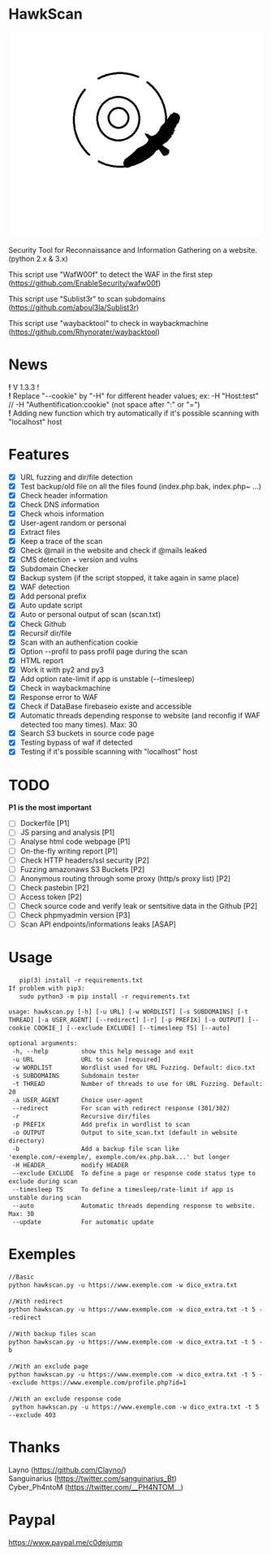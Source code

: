 # HawkScan

![alt tag](https://github.com/c0dejump/HawkScan/blob/master/static/logo.jpg)

Security Tool for Reconnaissance and Information Gathering on a website. (python 2.x & 3.x)

This script use "WafW00f" to detect the WAF in the first step (https://github.com/EnableSecurity/wafw00f)

This script use "Sublist3r" to scan subdomains (https://github.com/aboul3la/Sublist3r)

This script use "waybacktool" to check in waybackmachine (https://github.com/Rhynorater/waybacktool)

# News
**!** V 1.3.3 !   
**!** Replace "--cookie" by "-H" for different header values; ex: -H "Host:test" // -H "Authentification:cookie" (not space after ":" or "=")        
**!** Adding new function which try automatically if it's possible scanning with "localhost" host     

# Features
 - [x] URL fuzzing and dir/file detection
 - [x] Test backup/old file on all the files found (index.php.bak, index.php~ ...)
 - [x] Check header information
 - [x] Check DNS information
 - [x] Check whois information
 - [x] User-agent random or personal
 - [x] Extract files
 - [x] Keep a trace of the scan
 - [x] Check @mail in the website and check if @mails leaked
 - [x] CMS detection + version and vulns
 - [x] Subdomain Checker
 - [x] Backup system (if the script stopped, it take again in same place)
 - [x] WAF detection
 - [x] Add personal prefix
 - [x] Auto update script
 - [x] Auto or personal output of scan (scan.txt)
 - [x] Check Github
 - [x] Recursif dir/file
 - [x] Scan with an authenfication cookie
 - [x] Option --profil to pass profil page during the scan
 - [x] HTML report
 - [x] Work it with py2 and py3
 - [x] Add option rate-limit if app is unstable (--timesleep)
 - [x] Check in waybackmachine
 - [x] Response error to WAF
 - [x] Check if DataBase firebaseio existe and accessible
 - [x] Automatic threads depending response to website (and reconfig if WAF detected too many times). Max: 30
 - [x] Search S3 buckets in source code page
 - [x] Testing bypass of waf if detected
 - [x] Testing if it's possible scanning with "localhost" host
 
# TODO 
**P1 is the most important**

 - [ ] Dockerfile [P1]
 - [ ] JS parsing and analysis [P1]
 - [ ] Analyse html code webpage [P1]
 - [ ] On-the-fly writing report [P1]
 - [ ] Check HTTP headers/ssl security [P2]
 - [ ] Fuzzing amazonaws S3 Buckets [P2]
 - [ ] Anonymous routing through some proxy (http/s proxy list) [P2]
 - [ ] Check pastebin [P2]
 - [ ] Access token [P2]
 - [ ] Check source code and verify leak or sentsitive data in the Github [P2]
 - [ ] Check phpmyadmin version [P3]
 - [ ] Scan API endpoints/informations leaks [ASAP]
 
 # Usage
 > 
 
       pip(3) install -r requirements.txt 
    If problem with pip3:    
       sudo python3 -m pip install -r requirements.txt
 > 
  
 >
     
    usage: hawkscan.py [-h] [-u URL] [-w WORDLIST] [-s SUBDOMAINS] [-t THREAD] [-a USER_AGENT] [--redirect] [-r] [-p PREFIX] [-o OUTPUT] [--cookie COOKIE_] [--exclude EXCLUDE] [--timesleep TS] [--auto]
 
 > 
 
    optional arguments: 
     -h, --help         show this help message and exit
     -u URL             URL to scan [required]
     -w WORDLIST        Wordlist used for URL Fuzzing. Default: dico.txt
     -s SUBDOMAINS      Subdomain tester
     -t THREAD          Number of threads to use for URL Fuzzing. Default: 20
     -a USER_AGENT      Choice user-agent 
     --redirect         For scan with redirect response (301/302) 
     -r                 Recursive dir/files      
     -p PREFIX          Add prefix in wordlist to scan      
     -o OUTPUT          Output to site_scan.txt (default in website directory)       
     -b                 Add a backup file scan like 'exemple.com/~exemple/, exemple.com/ex.php.bak...' but longer             
     -H HEADER_         modify HEADER              
     --exclude EXCLUDE  To define a page or response code status type to exclude during scan                                            
     --timesleep TS     To define a timesleep/rate-limit if app is unstable during scan                                 
     --auto             Automatic threads depending response to website. Max: 30      
     --update           For automatic update

 >

# Exemples

 >
    //Basic
    python hawkscan.py -u https://www.exemple.com -w dico_extra.txt

    //With redirect
    python hawkscan.py -u https://www.exemple.com -w dico_extra.txt -t 5 --redirect

    //With backup files scan
    python hawkscan.py -u https://www.exemple.com -w dico_extra.txt -t 5 -b

    //With an exclude page
    python hawkscan.py -u https://www.exemple.com -w dico_extra.txt -t 5 --exclude https://www.exemple.com/profile.php?id=1

    //With an exclude response code
     python hawkscan.py -u https://www.exemple.com -w dico_extra.txt -t 5 --exclude 403

 >

# Thanks
Layno (https://github.com/Clayno/)      
Sanguinarius (https://twitter.com/sanguinarius_Bt)        
Cyber_Ph4ntoM (https://twitter.com/__PH4NTOM__)  

# Paypal

https://www.paypal.me/c0dejump
